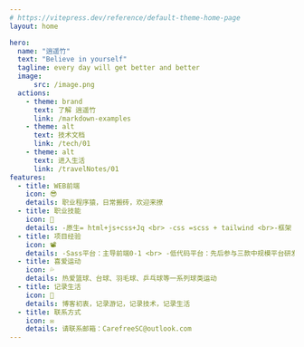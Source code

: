 ```yaml
---
# https://vitepress.dev/reference/default-theme-home-page
layout: home

hero:
  name: "逍遥竹"
  text: "Believe in yourself"
  tagline: every day will get better and better
  image:
      src: /image.png 
  actions:
    - theme: brand
      text: 了解 逍遥竹
      link: /markdown-examples
    - theme: alt
      text: 技术文档
      link: /tech/01
    - theme: alt
      text: 进入生活
      link: /travelNotes/01
features:
  - title: WEB前端
    icon: 😎
    details: 职业程序猿，日常搬砖，欢迎来撩
  - title: 职业技能
    icon: 📖
    details: -原生= html+js+css+Jq <br> -css =scss + tailwind <br>-框架 = Vue2+Vue3+react+nextJs <br> -服务端 = nodeJs + py(了解) <br> -数据库 = Mysql
  - title: 项目经验
    icon: 📽️
    details: -Sass平台：主导前端0-1 <br> -低代码平台：先后参与三款中规模平台研发 <br>-业务逻辑：MES、ERP、中控系统
  - title: 喜爱运动
    icon: 💦
    details: 热爱篮球、台球、羽毛球、乒乓球等一系列球类运动
  - title: 记录生活
    icon: 🤔
    details: 博客初衷，记录游记，记录技术，记录生活
  - title: 联系方式
    icon: ✉️
    details: 请联系邮箱：CarefreeSC@outlook.com
---
```

<script setup>
import home from '../.vitepress/theme/components/home.vue';
</script>

<home />
